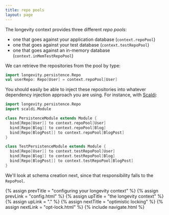```yaml
---
title: repo pools
layout: page
---
```

 
The longevity context provides three different _repo pools_:

- one that goes against your application database (`context.repoPool`)
- one that goes against your test database (`context.testRepoPool`)
- one that goes against an in-memory database (`context.inMemTestRepoPool`)

We can retrieve the repositories from the pool by type:

```scala
import longevity.persistence.Repo
val userRepo: Repo[User] = context.repoPool[User]
```

You should easily be able to inject these repositories into whatever
dependency injection approach you are using. For instance, with
[Scaldi](http://scaldi.org/):

```scala
import longevity.persistence.Repo
import scaldi.Module

class PersistenceModule extends Module {
  bind[Repo[User]] to context.repoPool[User]
  bind[Repo[Blog]] to context.repoPool[Blog]
  bind[Repo[BlogPost]] to context.repoPool[BlogPost]
}

class TestPersistenceModule extends Module {
  bind[Repo[User]] to context.testRepoPool[User]
  bind[Repo[Blog]] to context.testRepoPool[Blog]
  bind[Repo[BlogPost]] to context.testRepoPool[BlogPost]
}
```

We'll look at schema creation next, since that responsibility falls to
the `RepoPool`.

{% assign prevTitle = "configuring your longevity context" %}
{% assign prevLink  = "config.html" %}
{% assign upTitle   = "the longevity context" %}
{% assign upLink    = "." %}
{% assign nextTitle = "optimistic locking" %}
{% assign nextLink  = "opt-lock.html" %}
{% include navigate.html %}

